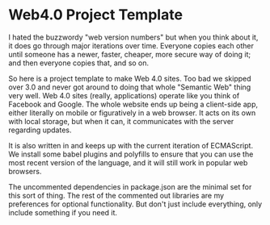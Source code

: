 Web4.0 Project Template
=======================

I hated the buzzwordy "web version numbers" but when you think about it, it does
go through major iterations over time.  Everyone copies each other until someone
has a newer, faster, cheaper, more secure way of doing it; and then everyone
copies that, and so on.

So here is a project template to make Web 4.0 sites.  Too bad we skipped over
3.0 and never got around to doing that whole "Semantic Web" thing very well.
Web 4.0 sites (really, applications) operate like you think of Facebook and
Google.  The whole website ends up being a client-side app, either literally on
mobile or figuratively in a web browser.  It acts on its own with local storage,
but when it can, it communicates with the server regarding updates.

It is also written in and keeps up with the current iteration of ECMAScript.  We
install some babel plugins and polyfills to ensure that you can use the most
recent version of the language, and it will still work in popular web browsers.

The uncommented dependencies in package.json are the minimal set for this sort
of thing.  The rest of the commented out libraries are my preferences for
optional functionality.  But don't just include everything, only include
something if you need it.

